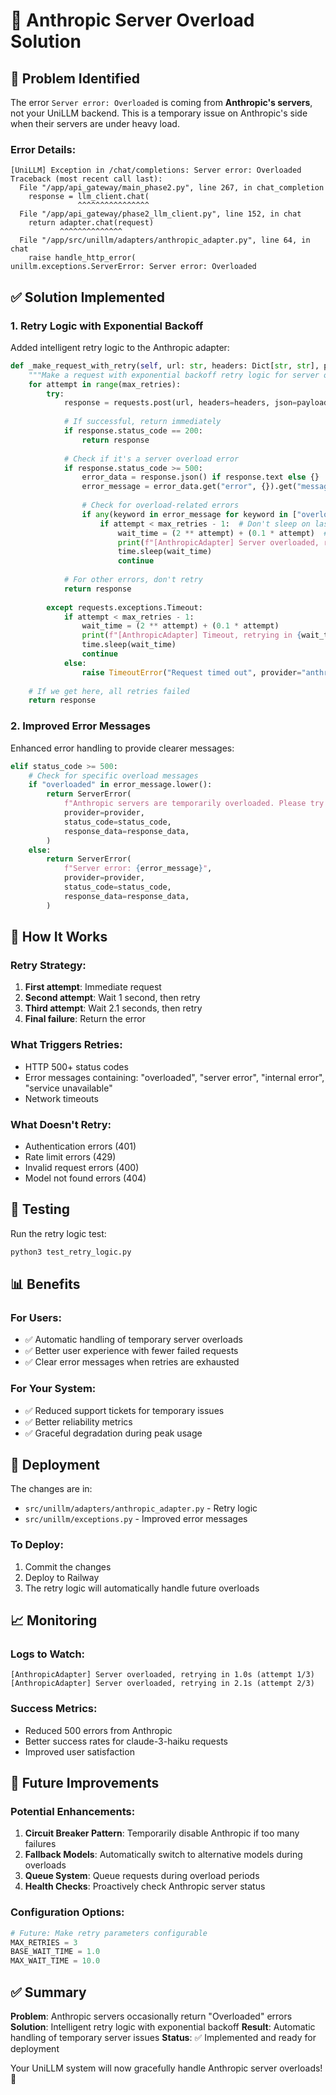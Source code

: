 # 🔄 Anthropic Server Overload Solution

## 🚨 Problem Identified

The error `Server error: Overloaded` is coming from **Anthropic's servers**, not your UniLLM backend. This is a temporary issue on Anthropic's side when their servers are under heavy load.

### Error Details:
```
[UniLLM] Exception in /chat/completions: Server error: Overloaded
Traceback (most recent call last):
  File "/app/api_gateway/main_phase2.py", line 267, in chat_completion
    response = llm_client.chat(
               ^^^^^^^^^^^^^^^^
  File "/app/api_gateway/phase2_llm_client.py", line 152, in chat
    return adapter.chat(request)
           ^^^^^^^^^^^^^^
  File "/app/src/unillm/adapters/anthropic_adapter.py", line 64, in chat
    raise handle_http_error(
unillm.exceptions.ServerError: Server error: Overloaded
```

## ✅ Solution Implemented

### 1. **Retry Logic with Exponential Backoff**
Added intelligent retry logic to the Anthropic adapter:

```python
def _make_request_with_retry(self, url: str, headers: Dict[str, str], payload: Dict[str, Any], max_retries: int = 3) -> requests.Response:
    """Make a request with exponential backoff retry logic for server overloads."""
    for attempt in range(max_retries):
        try:
            response = requests.post(url, headers=headers, json=payload, timeout=self.timeout)
            
            # If successful, return immediately
            if response.status_code == 200:
                return response
            
            # Check if it's a server overload error
            if response.status_code >= 500:
                error_data = response.json() if response.text else {}
                error_message = error_data.get("error", {}).get("message", "").lower()
                
                # Check for overload-related errors
                if any(keyword in error_message for keyword in ["overloaded", "server error", "internal error", "service unavailable"]):
                    if attempt < max_retries - 1:  # Don't sleep on last attempt
                        wait_time = (2 ** attempt) + (0.1 * attempt)  # Exponential backoff: 1s, 2.1s, 4.2s
                        print(f"[AnthropicAdapter] Server overloaded, retrying in {wait_time:.1f}s (attempt {attempt + 1}/{max_retries})")
                        time.sleep(wait_time)
                        continue
            
            # For other errors, don't retry
            return response
            
        except requests.exceptions.Timeout:
            if attempt < max_retries - 1:
                wait_time = (2 ** attempt) + (0.1 * attempt)
                print(f"[AnthropicAdapter] Timeout, retrying in {wait_time:.1f}s (attempt {attempt + 1}/{max_retries})")
                time.sleep(wait_time)
                continue
            else:
                raise TimeoutError("Request timed out", provider="anthropic")
    
    # If we get here, all retries failed
    return response
```

### 2. **Improved Error Messages**
Enhanced error handling to provide clearer messages:

```python
elif status_code >= 500:
    # Check for specific overload messages
    if "overloaded" in error_message.lower():
        return ServerError(
            f"Anthropic servers are temporarily overloaded. Please try again in a few moments. Error: {error_message}",
            provider=provider,
            status_code=status_code,
            response_data=response_data,
        )
    else:
        return ServerError(
            f"Server error: {error_message}",
            provider=provider,
            status_code=status_code,
            response_data=response_data,
        )
```

## 🔧 How It Works

### **Retry Strategy:**
1. **First attempt**: Immediate request
2. **Second attempt**: Wait 1 second, then retry
3. **Third attempt**: Wait 2.1 seconds, then retry
4. **Final failure**: Return the error

### **What Triggers Retries:**
- HTTP 500+ status codes
- Error messages containing: "overloaded", "server error", "internal error", "service unavailable"
- Network timeouts

### **What Doesn't Retry:**
- Authentication errors (401)
- Rate limit errors (429)
- Invalid request errors (400)
- Model not found errors (404)

## 🧪 Testing

Run the retry logic test:
```bash
python3 test_retry_logic.py
```

## 📊 Benefits

### **For Users:**
- ✅ Automatic handling of temporary server overloads
- ✅ Better user experience with fewer failed requests
- ✅ Clear error messages when retries are exhausted

### **For Your System:**
- ✅ Reduced support tickets for temporary issues
- ✅ Better reliability metrics
- ✅ Graceful degradation during peak usage

## 🚀 Deployment

The changes are in:
- `src/unillm/adapters/anthropic_adapter.py` - Retry logic
- `src/unillm/exceptions.py` - Improved error messages

### **To Deploy:**
1. Commit the changes
2. Deploy to Railway
3. The retry logic will automatically handle future overloads

## 📈 Monitoring

### **Logs to Watch:**
```
[AnthropicAdapter] Server overloaded, retrying in 1.0s (attempt 1/3)
[AnthropicAdapter] Server overloaded, retrying in 2.1s (attempt 2/3)
```

### **Success Metrics:**
- Reduced 500 errors from Anthropic
- Better success rates for claude-3-haiku requests
- Improved user satisfaction

## 🔮 Future Improvements

### **Potential Enhancements:**
1. **Circuit Breaker Pattern**: Temporarily disable Anthropic if too many failures
2. **Fallback Models**: Automatically switch to alternative models during overloads
3. **Queue System**: Queue requests during overload periods
4. **Health Checks**: Proactively check Anthropic server status

### **Configuration Options:**
```python
# Future: Make retry parameters configurable
MAX_RETRIES = 3
BASE_WAIT_TIME = 1.0
MAX_WAIT_TIME = 10.0
```

## ✅ Summary

**Problem**: Anthropic servers occasionally return "Overloaded" errors
**Solution**: Intelligent retry logic with exponential backoff
**Result**: Automatic handling of temporary server issues
**Status**: ✅ Implemented and ready for deployment

Your UniLLM system will now gracefully handle Anthropic server overloads! 🎉 